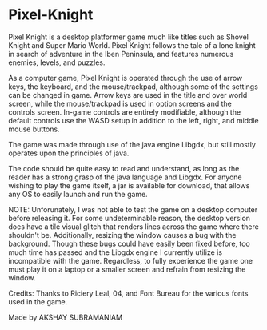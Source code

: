 Pixel-Knight
============
Pixel Knight is a desktop platformer game much like  titles such as Shovel Knight and Super Mario World.
Pixel Knight follows the tale of a lone knight in search of adventure in the Iben Peninsula, and features numerous enemies, levels, and puzzles. 

As a computer game, Pixel Knight is operated through the use of arrow keys, the keyboard, and the mouse/trackpad, 
although some of the settings can be changed in game. Arrow keys are used in the title and over world screen, while the 
mouse/trackpad is used in option screens and the controls screen. In-game controls are entirely modifiable, although the default 
controls use the WASD setup in addition to the left, right, and middle mouse buttons. 

The game was made through use of the java engine Libgdx, but still mostly operates upon the principles of java. 

The code should be quite easy to read and understand, as long as the reader has a strong grasp of the java language and Libgdx. For anyone wishing to play the game itself, a jar is available for download, that allows any OS to easily launch and run the game.

NOTE: Unforunately, I was not able to test the game on a desktop computer before releasing it. For some undeterminable reason, the desktop version does have a tile visual glitch that renders lines across the game where there shouldn't be. Additionally, resizing the window causes a bug with the background. Though these bugs could have easily been fixed before, too much time has passed and the Libgdx engine I currently utilize is incompatible with the game. Regardless, to fully experience the game one must play it on a laptop or a smaller screen and refrain from resizing the window. 

Credits: Thanks to Riciery Leal, 04, and Font Bureau for the various fonts used in the game.

Made by AKSHAY SUBRAMANIAM
